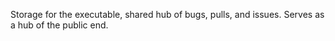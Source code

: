 Storage for the executable, shared hub of bugs, pulls, and issues. Serves as a hub of the public end.
